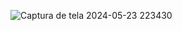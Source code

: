 ![Captura de tela 2024-05-23 223430](https://github.com/isaprin/Aplicativo-/assets/163484630/ba77bf62-3a6b-480b-a5f1-0bcfdbb2db72)

